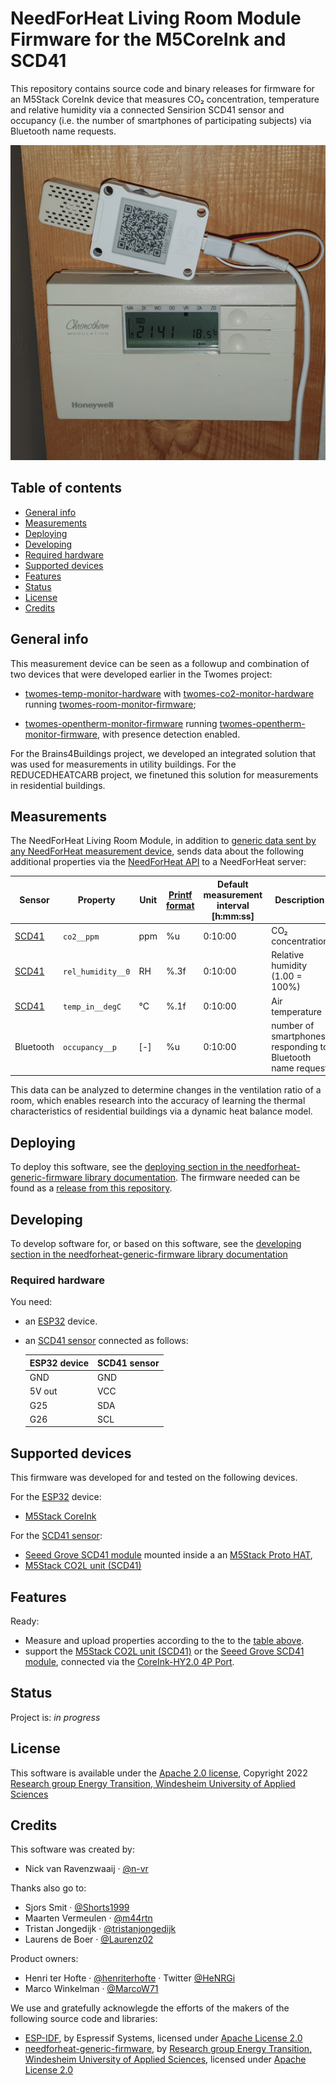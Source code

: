 # NeedForHeat Living Room Module Firmware for the M5CoreInk and SCD41
This repository contains source code and binary releases for firmware for an M5Stack CoreInk device that measures CO₂ concentration, temperature and relative humidity via a connected Sensirion SCD41 sensor and occupancy (i.e. the number of smartphones of participating subjects) via Bluetooth name requests.

![NeedForHeat Living Room Module hardware installed](./docs/manuals/installation/assets/device-installed.jpg)

## Table of contents
* [General info](#general-info)
* [Measurements](#measurements)
* [Deploying](#deploying)
* [Developing](#developing)
* [Required hardware](#required-hardware) 
* [Supported devices](#supported-devices)
* [Features](#features)
* [Status](#status)
* [License](#license)
* [Credits](#credits)

## General info
This measurement device can be seen as a followup and combination of two devices that were developed earlier in the Twomes project:
- [twomes-temp-monitor-hardware](https://github.com/energietransitie/twomes-temp-monitor-hardware) with [twomes-co2-monitor-hardware](https://github.com/energietransitie/twomes-co2-monitor-hardware) running  [twomes-room-monitor-firmware](https://github.com/energietransitie/twomes-room-monitor-firmware);
* [twomes-opentherm-monitor-firmware](https://github.com/energietransitie/twomes-opentherm-monitor-firmware) running [twomes-opentherm-monitor-firmware](https://github.com/energietransitie/twomes-opentherm-monitor-firmware), with presence detection enabled.

For the Brains4Buildings project, we developed an integrated solution that was used for measurements in utility buildings. For the REDUCEDHEATCARB project, we finetuned this solution for measurements in residential buildings.
 
 ## Measurements
 The NeedForHeat Living Room Module, in addition to [generic data sent by any NeedForHeat measurement device](https://github.com/energietransitie/needforheat-generic-firmware#readme), sends data about the following additional properties via the [NeedForHeat API]([https://github.com/energietransitie/twomes-backoffice-api](https://github.com/energietransitie/needforheat-server-api)) to a NeedForHeat server:

| Sensor | Property           | Unit | [Printf format](https://en.wikipedia.org/wiki/Printf_format_string) | Default measurement interval \[h:mm:ss\] | Description                            |
|--------|--------------------|------|--------|-------------------|----------------------------------------|
| [SCD41](https://sensirion.com/products/catalog/SCD41/)  | `co2__ppm` | ppm  | %u     | 0:10:00           | CO₂ concentration                      |
| [SCD41](https://sensirion.com/products/catalog/SCD41/)  | `rel_humidity__0` | RH  | %.3f   | 0:10:00           | Relative humidity (1.00 = 100%)                      |
| [SCD41](https://sensirion.com/products/catalog/SCD41/)  | `temp_in__degC`         | °C   | %.1f   | 0:10:00           | Air temperature                        |
| Bluetooth  | `occupancy__p`         | [-]   | %u   | 0:10:00           | number of smartphones responding to Bluetooth name request                        |

This data can be analyzed to determine changes in the ventilation ratio of a room, which enables research into the accuracy of learning the thermal characteristics of residential buildings via a dynamic heat balance model.

## Deploying
To deploy this software, see the [deploying section in the needforheat-generic-firmware library documentation](https://www.energietransitiewindesheim.nl/needforheat-generic-firmware/deploying/prerequisites/). The firmware needed can be found as a [release from this repository](https://github.com/energietransitie/twomes-scd41-presence-firmware/releases).

## Developing
To develop software for, or based on this software, see the [developing section in the needforheat-generic-firmware library documentation](https://www.energietransitiewindesheim.nl/needforheat-generic-firmware/starting/prerequisites/)

### Required hardware
You need:
* an [ESP32](https://en.wikipedia.org/wiki/ESP32) device.
* an [SCD41 sensor](https://sensirion.com/products/catalog/SCD41/) connected as follows:
    
    | ESP32 device    | SCD41 sensor |
    |-----------------|--------------|
    | GND             | GND          |
    | 5V out          | VCC          |
    | G25             | SDA          |
    | G26             | SCL          |

## Supported devices
This firmware was developed for and tested on the following devices.

For the [ESP32](https://en.wikipedia.org/wiki/ESP32) device:

- [M5Stack CoreInk](https://github.com/m5stack/M5-CoreInk)

For the [SCD41 sensor](https://sensirion.com/products/catalog/SCD41/):

- [Seeed Grove SCD41 module](https://www.seeedstudio.com/Grove-CO2-Temperature-Humidity-Sensor-SCD41-p-5025.html) mounted inside a an [M5Stack Proto HAT](https://docs.m5stack.com/en/hat/hat-proto), 
- [M5Stack CO2L unit (SCD41)](https://docs.m5stack.com/en/unit/co2l)


## Features

Ready:
* Measure and upload properties according to the to the [table above](#general-info).
* support the [M5Stack CO2L unit (SCD41)](https://docs.m5stack.com/en/unit/co2l) or the [Seeed Grove SCD41 module](https://www.seeedstudio.com/Grove-CO2-Temperature-Humidity-Sensor-SCD41-p-5025.html), connected via the [CoreInk-HY2.0 4P Port](https://docs.m5stack.com/en/core/coreink).

## Status
Project is: _in progress_

## License
This software is available under the [Apache 2.0 license](./LICENSE), Copyright 2022 [Research group Energy Transition, Windesheim University of Applied Sciences](https://windesheim.nl/energietransitie) 

## Credits
This software was created by:
* Nick van Ravenzwaaij · [@n-vr](https://github.com/n-vr)

Thanks also go to:
* Sjors Smit ·  [@Shorts1999](https://github.com/Shorts1999)
* Maarten Vermeulen · [@m44rtn](https://github.com/m44rtn)
* Tristan Jongedijk · [@tristanjongedijk](https://github.com/tristanjongedijk)
* Laurens de Boer · [@Laurenz02](https://github.com/Laurenz02)

Product owners:
* Henri ter Hofte · [@henriterhofte](https://github.com/henriterhofte) · Twitter [@HeNRGi](https://twitter.com/HeNRGi)
* Marco Winkelman · [@MarcoW71](https://github.com/MarcoW71)

We use and gratefully acknowlegde the efforts of the makers of the following source code and libraries:
* [ESP-IDF](https://github.com/espressif/esp-idf), by Espressif Systems, licensed under [Apache License 2.0](https://github.com/espressif/esp-idf/blob/9d34a1cd42f6f63b3c699c3fe8ec7216dd56f36a/LICENSE)
* [needforheat-generic-firmware](https://github.com/energietransitie/needforheat-generic-firmware), by [Research group Energy Transition, Windesheim University of Applied Sciences](https://windesheim.nl/energietransitie), licensed under [Apache License 2.0](https://github.com/energietransitie/needforheat-generic-firmware/blob/main/LICENSE.md)
